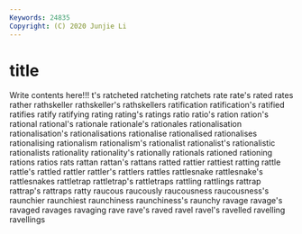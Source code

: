 ```yaml
---
Keywords: 24835
Copyright: (C) 2020 Junjie Li
---
```


# title

Write contents here!!!
t's 
ratcheted 
ratcheting 
ratchets 
rate 
rate's 
rated 
rates 
rather
rathskeller 
rathskeller's 
rathskellers 
ratification 
ratification's 
ratified 
ratifies 
ratify 
ratifying 
rating
rating's 
ratings 
ratio 
ratio's 
ration 
ration's 
rational 
rational's 
rationale 
rationale's
rationales 
rationalisation 
rationalisation's 
rationalisations 
rationalise 
rationalised 
rationalises 
rationalising 
rationalism 
rationalism's
rationalist 
rationalist's 
rationalistic 
rationalists 
rationality 
rationality's 
rationally 
rationals 
rationed 
rationing
rations 
ratios 
rats 
rattan 
rattan's 
rattans 
ratted 
rattier 
rattiest 
ratting
rattle 
rattle's 
rattled 
rattler 
rattler's 
rattlers 
rattles 
rattlesnake 
rattlesnake's 
rattlesnakes
rattletrap 
rattletrap's 
rattletraps 
rattling 
rattlings 
rattrap 
rattrap's 
rattraps 
ratty 
raucous
raucously 
raucousness 
raucousness's 
raunchier 
raunchiest 
raunchiness 
raunchiness's 
raunchy 
ravage 
ravage's
ravaged 
ravages 
ravaging 
rave 
rave's 
raved 
ravel 
ravel's 
ravelled 
ravelling
ravellings 
